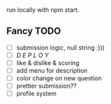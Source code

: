 run locally with npm start.


## Fancy TODO
- [ ] submission logic, null string :)))
- [ ] *D E P L O Y*
- [ ] like & dislike & scoring
- [ ] add menu for description
- [ ] color change on new question
- [ ] prettier submission??
- [ ] profile system